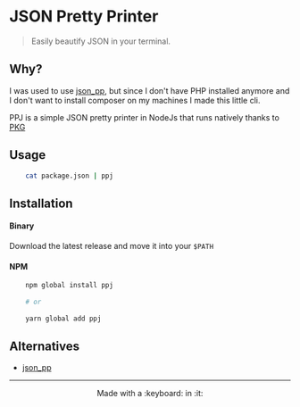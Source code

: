 # JSON Pretty Printer
> Easily beautify JSON in your terminal.

## Why?
I was used to use [json_pp](https://github.com/deftek/json_pp), but since I don't have PHP installed anymore
and I don't want to install composer on my machines I made this little cli.

PPJ is a simple JSON pretty printer in NodeJs that runs natively thanks to [PKG](https://github.com/vercel/pkg)

## Usage
```sh
	cat package.json | ppj
```

## Installation

#### Binary
Download the latest release and move it into your `$PATH` 

#### NPM
```sh
	npm global install ppj
	
	# or
	
	yarn global add ppj
```

## Alternatives
- [json_pp](https://github.com/deftek/json_pp)

---
<p align='center'>
Made with a :keyboard: in :it:
</p>


